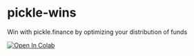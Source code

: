 # pickle-wins
Win with pickle.finance by optimizing your distribution of funds

[![Open In Colab](https://colab.research.google.com/assets/colab-badge.svg)](https://colab.research.google.com/github/VerTiGoEtrex/pickle-wins/)
